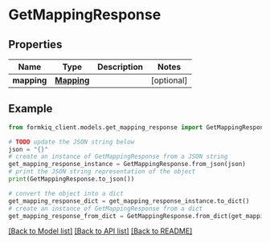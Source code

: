 # GetMappingResponse


## Properties

Name | Type | Description | Notes
------------ | ------------- | ------------- | -------------
**mapping** | [**Mapping**](Mapping.md) |  | [optional] 

## Example

```python
from formkiq_client.models.get_mapping_response import GetMappingResponse

# TODO update the JSON string below
json = "{}"
# create an instance of GetMappingResponse from a JSON string
get_mapping_response_instance = GetMappingResponse.from_json(json)
# print the JSON string representation of the object
print(GetMappingResponse.to_json())

# convert the object into a dict
get_mapping_response_dict = get_mapping_response_instance.to_dict()
# create an instance of GetMappingResponse from a dict
get_mapping_response_from_dict = GetMappingResponse.from_dict(get_mapping_response_dict)
```
[[Back to Model list]](../README.md#documentation-for-models) [[Back to API list]](../README.md#documentation-for-api-endpoints) [[Back to README]](../README.md)


